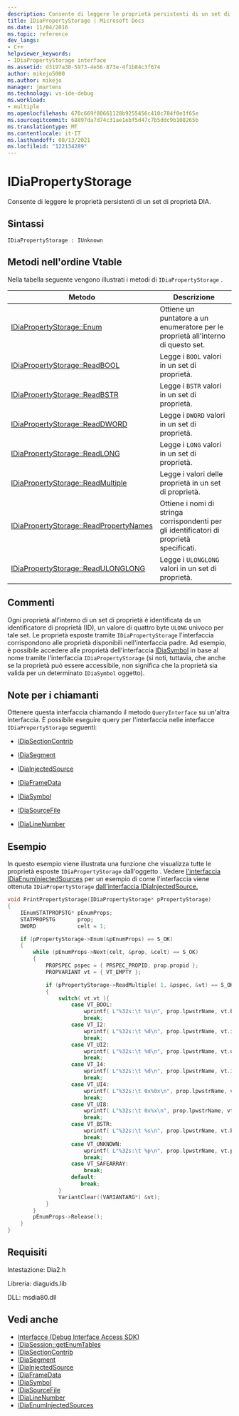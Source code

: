 ```yaml
---
description: Consente di leggere le proprietà persistenti di un set di proprietà DIA.
title: IDiaPropertyStorage | Microsoft Docs
ms.date: 11/04/2016
ms.topic: reference
dev_langs:
- C++
helpviewer_keywords:
- IDiaPropertyStorage interface
ms.assetid: d3197a38-5973-4e56-873e-4f1b84c3f674
author: mikejo5000
ms.author: mikejo
manager: jmartens
ms.technology: vs-ide-debug
ms.workload:
- multiple
ms.openlocfilehash: 670c669f80661128b9255456c410c784f0e1f65e
ms.sourcegitcommit: 68897da7d74c31ae1ebf5d47c7b5ddc9b108265b
ms.translationtype: MT
ms.contentlocale: it-IT
ms.lasthandoff: 08/13/2021
ms.locfileid: "122134289"
---
```

# <a name="idiapropertystorage"></a>IDiaPropertyStorage
Consente di leggere le proprietà persistenti di un set di proprietà DIA.

## <a name="syntax"></a>Sintassi

```
IDiaPropertyStorage : IUnknown
```

## <a name="methods-in-vtable-order"></a>Metodi nell'ordine Vtable
Nella tabella seguente vengono illustrati i metodi di `IDiaPropertyStorage` .

|Metodo|Descrizione|
|------------|-----------------|
|[IDiaPropertyStorage::Enum](../../debugger/debug-interface-access/idiapropertystorage-enum.md)|Ottiene un puntatore a un enumeratore per le proprietà all'interno di questo set.|
|[IDiaPropertyStorage::ReadBOOL](../../debugger/debug-interface-access/idiapropertystorage-readbool.md)|Legge i `BOOL` valori in un set di proprietà.|
|[IDiaPropertyStorage::ReadBSTR](../../debugger/debug-interface-access/idiapropertystorage-readbstr.md)|Legge i `BSTR` valori in un set di proprietà.|
|[IDiaPropertyStorage::ReadDWORD](../../debugger/debug-interface-access/idiapropertystorage-readdword.md)|Legge i `DWORD` valori in un set di proprietà.|
|[IDiaPropertyStorage::ReadLONG](../../debugger/debug-interface-access/idiapropertystorage-readlong.md)|Legge i `LONG` valori in un set di proprietà.|
|[IDiaPropertyStorage::ReadMultiple](../../debugger/debug-interface-access/idiapropertystorage-readmultiple.md)|Legge i valori delle proprietà in un set di proprietà.|
|[IDiaPropertyStorage::ReadPropertyNames](../../debugger/debug-interface-access/idiapropertystorage-readpropertynames.md)|Ottiene i nomi di stringa corrispondenti per gli identificatori di proprietà specificati.|
|[IDiaPropertyStorage::ReadULONGLONG](../../debugger/debug-interface-access/idiapropertystorage-readulonglong.md)|Legge i `ULONGLONG` valori in un set di proprietà.|

## <a name="remarks"></a>Commenti
Ogni proprietà all'interno di un set di proprietà è identificata da un identificatore di proprietà (ID), un valore di quattro byte `ULONG` univoco per tale set. Le proprietà esposte tramite `IDiaPropertyStorage` l'interfaccia corrispondono alle proprietà disponibili nell'interfaccia padre. Ad esempio, è possibile accedere alle proprietà dell'interfaccia [IDiaSymbol](../../debugger/debug-interface-access/idiasymbol.md) in base al nome tramite l'interfaccia `IDiaPropertyStorage` (si noti, tuttavia, che anche se la proprietà può essere accessibile, non significa che la proprietà sia valida per un determinato `IDiaSymbol` oggetto).

## <a name="notes-for-callers"></a>Note per i chiamanti
Ottenere questa interfaccia chiamando il metodo `QueryInterface` su un'altra interfaccia. È possibile eseguire query per l'interfaccia nelle interfacce `IDiaPropertyStorage` seguenti:

- [IDiaSectionContrib](../../debugger/debug-interface-access/idiasectioncontrib.md)

- [IDiaSegment](../../debugger/debug-interface-access/idiasegment.md)

- [IDiaInjectedSource](../../debugger/debug-interface-access/idiainjectedsource.md)

- [IDiaFrameData](../../debugger/debug-interface-access/idiaframedata.md)

- [IDiaSymbol](../../debugger/debug-interface-access/idiasymbol.md)

- [IDiaSourceFile](../../debugger/debug-interface-access/idiasourcefile.md)

- [IDiaLineNumber](../../debugger/debug-interface-access/idialinenumber.md)

## <a name="example"></a>Esempio
In questo esempio viene illustrata una funzione che visualizza tutte le proprietà esposte `IDiaPropertyStorage` dall'oggetto . Vedere [l'interfaccia IDiaEnumInjectedSources](../../debugger/debug-interface-access/idiaenuminjectedsources.md) per un esempio di come l'interfaccia viene ottenuta `IDiaPropertyStorage` [dall'interfaccia IDiaInjectedSource.](../../debugger/debug-interface-access/idiainjectedsource.md)

```C++
void PrintPropertyStorage(IDiaPropertyStorage* pPropertyStorage)
{
    IEnumSTATPROPSTG* pEnumProps;
    STATPROPSTG       prop;
    DWORD             celt = 1;

    if (pPropertyStorage->Enum(&pEnumProps) == S_OK)
    {
        while (pEnumProps->Next(celt, &prop, &celt) == S_OK)
        {
            PROPSPEC pspec = { PRSPEC_PROPID, prop.propid };
            PROPVARIANT vt = { VT_EMPTY };

            if (pPropertyStorage->ReadMultiple( 1, &pspec, &vt) == S_OK)
            {
                switch( vt.vt ){
                    case VT_BOOL:
                        wprintf( L"%32s:\t %s\n", prop.lpwstrName, vt.bVal ? L"true" : L"false" );
                        break;
                    case VT_I2:
                        wprintf( L"%32s:\t %d\n", prop.lpwstrName, vt.iVal );
                        break;
                    case VT_UI2:
                        wprintf( L"%32s:\t %d\n", prop.lpwstrName, vt.uiVal );
                        break;
                    case VT_I4:
                        wprintf( L"%32s:\t %d\n", prop.lpwstrName, vt.intVal );
                        break;
                    case VT_UI4:
                        wprintf( L"%32s:\t 0x%0x\n", prop.lpwstrName, vt.uintVal );
                        break;
                    case VT_UI8:
                        wprintf( L"%32s:\t 0x%x\n", prop.lpwstrName, vt.uhVal.QuadPart );
                        break;
                    case VT_BSTR:
                        wprintf( L"%32s:\t %s\n", prop.lpwstrName, vt.bstrVal );
                        break;
                    case VT_UNKNOWN:
                        wprintf( L"%32s:\t %p\n", prop.lpwstrName, vt.punkVal );
                        break;
                    case VT_SAFEARRAY:
                        break;
                    default:
                       break;
                }
                VariantClear((VARIANTARG*) &vt);
            }
        }
        pEnumProps->Release();
    }
}
```

## <a name="requirements"></a>Requisiti
Intestazione: Dia2.h

Libreria: diaguids.lib

DLL: msdia80.dll

## <a name="see-also"></a>Vedi anche
- [Interfacce (Debug Interface Access SDK)](../../debugger/debug-interface-access/interfaces-debug-interface-access-sdk.md)
- [IDiaSession::getEnumTables](../../debugger/debug-interface-access/idiasession-getenumtables.md)
- [IDiaSectionContrib](../../debugger/debug-interface-access/idiasectioncontrib.md)
- [IDiaSegment](../../debugger/debug-interface-access/idiasegment.md)
- [IDiaInjectedSource](../../debugger/debug-interface-access/idiainjectedsource.md)
- [IDiaFrameData](../../debugger/debug-interface-access/idiaframedata.md)
- [IDiaSymbol](../../debugger/debug-interface-access/idiasymbol.md)
- [IDiaSourceFile](../../debugger/debug-interface-access/idiasourcefile.md)
- [IDiaLineNumber](../../debugger/debug-interface-access/idialinenumber.md)
- [IDiaEnumInjectedSources](../../debugger/debug-interface-access/idiaenuminjectedsources.md)

